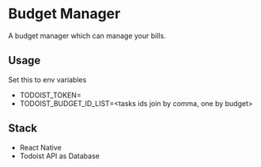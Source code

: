 # Budget Manager

A budget manager which can manage your bills.

## Usage

Set this to env variables

- TODOIST_TOKEN=<your todoist token>
- TODOIST_BUDGET_ID_LIST=<tasks ids join by comma, one by budget>

## Stack

- React Native
- Todoist API as Database
